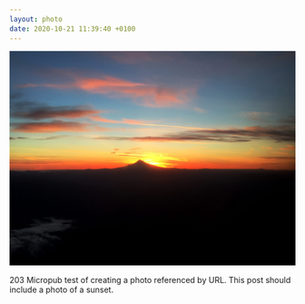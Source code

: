 ```yaml
---
layout: photo
date: 2020-10-21 11:39:40 +0100
---
```

![](/images/sunset.jpg)
  
203 Micropub test of creating a photo referenced by URL. This post should include a photo of a sunset.
